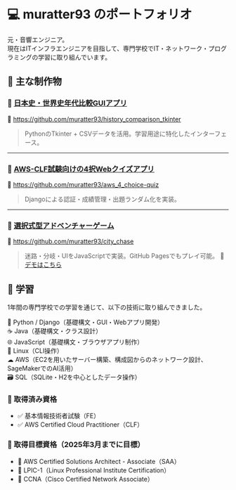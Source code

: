 # 💻 muratter93 のポートフォリオ

元・音響エンジニア。  
現在はITインフラエンジニアを目指して、専門学校でIT・ネットワーク・プログラミングの学習に取り組んでいます。



## 🌟 主な制作物

### 🧠 [日本史・世界史年代比較GUIアプリ](https://github.com/muratter93/history_comparison_tkinter)
🔗 https://github.com/muratter93/history_comparison_tkinter  
> PythonのTkinter + CSVデータを活用。学習用途に特化したインターフェース。

---

### 🧩 [AWS-CLF試験向けの4択Webクイズアプリ](https://github.com/muratter93/aws_4_choice-quiz)
🔗 https://github.com/muratter93/aws_4_choice-quiz  
> Djangoによる認証・成績管理・出題ランダム化を実装。

---

### 🚓 [選択式型アドベンチャーゲーム](https://github.com/muratter93/city_chase)
🔗 https://github.com/muratter93/city_chase  
> 迷路・分岐・UIをJavaScriptで実装。GitHub Pagesでもプレイ可能。
> 🚀 [デモはこちら](https://muratter93.github.io/city_chase/)  


## 📘 学習
1年間の専門学校での学習を通じて、以下の技術に取り組んできました。  

🐍 Python / Django（基礎構文・GUI・Webアプリ開発）  
☕ Java（基礎構文・クラス設計）  
🌐 JavaScript（基礎構文・ブラウザアプリ制作）  
🐧 Linux（CLI操作）  
☁ AWS（EC2を用いたサーバー構築、構成図からのネットワーク設計、SageMakerでのAI活用）  
🗃 SQL（SQLite・H2を中心としたデータ操作）

### 🧾 取得済み資格
- ✅ 基本情報技術者試験（FE）
- ✅ AWS Certified Cloud Practitioner（CLF）

### 🎯 取得目標資格（2025年3月までに目標）
- 📌 AWS Certified Solutions Architect - Associate（SAA）
- 📌 LPIC-1（Linux Professional Institute Certification）
- 📌 CCNA（Cisco Certified Network Associate）
